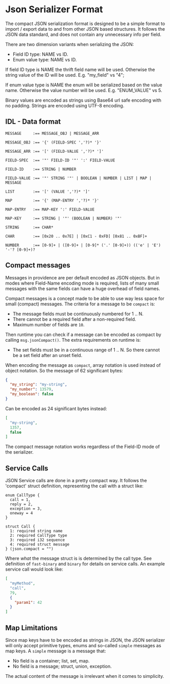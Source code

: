 Json Serializer Format
======================

The compact JSON serialization format is designed to be a simple format to
import / export data to and from other JSON based structures. It follows the
JSON data standard, and does not contain any unnecessary info per field.

There are two dimension variants when serializing the JSON:

- Field ID type:   NAME vs ID.
- Enum value type: NAME vs ID.

If field ID type is NAME the thrift field name will be used. Otherwise the
string value of the ID will be used. E.g. "my_field" vs "4";

If enum value type is NAME the enum will be serialized based on the value name.
Otherwise the value number will be used. E.g. "ENUM_VALUE" vs 5.

Binary values are encoded as strings using Base64 url safe encoding with no
padding. Strings are encoded using UTF-8 encoding.

## IDL - Data format

```
MESSAGE     :== MESSAGE_OBJ | MESSAGE_ARR

MESSAGE_OBJ :== '{' (FIELD-SPEC ','?)* '}'

MESSAGE_ARR :== '[' (FIELD-VALUE ','?)* ']'

FIELD-SPEC  :== '"' FIELD-ID '"' ':' FIELD-VALUE

FIELD-ID    :== STRING | NUMBER

FIELD-VALUE :== '"' STRING '"' | BOOLEAN | NUMBER | LIST | MAP | MESSAGE

LIST        :== '[' (VALUE ','?)* ']'

MAP         :== '{' (MAP-ENTRY ','?)* '}'

MAP-ENTRY   :== MAP-KEY ':' FIELD-VALUE

MAP-KEY     :== STRING | '"' (BOOLEAN | NUMBER) '"'

STRING      :== CHAR*

CHAR        :== [0x20 .. 0x7E] | [0xC1 - 0xFD] [0x81 .. 0xBF]+

NUMBER      :== [0-9]+ | ([0-9]+ | [0-9]* ('.' [0-9]+)) (('e' | 'E') '-'? [0-9]+)?
```

## Compact messages

Messages in providence are per default encoded as JSON objects. But in modes
where Field-Name encoding mode is required, lists of many small messages with
the same fields can have a huge overhead of field names.

Compact messages is a concept made to be able to use way less space for small
(compact) messages. The criteria for a message to be `compact` is:

* The message fields must be continuously numbered for 1 .. N.
* There cannot be a required field after a non-required field.
* Maximum number of fields are `10`.

Then runtime you can check if a message can be encoded as compact by calling
`msg.jsonCompact()`. The extra requirements on runtime is:

* The set fields must be in a continuous range of 1 .. N. So there cannot be a
  set field after an unset field.
  
When encoding the message as `compact`, array notation is used instead of
object notation. So the message of 62 significant bytes:

```json
{
  "my_string": "my-string",
  "my_number": 13579,
  "my_boolean": false
}
```

Can be encoded as 24 significant bytes instead:

```json
[
  "my-string",
  1357,
  false
]
```

The compact message notation works regardless of the Field-ID mode of the
serializer.

## Service Calls

JSON Service calls are done in a pretty compact way. It follows the 'compact'
struct definition, representing the call with a struct like:

```thrift
enum CallType {
  call = 1,
  reply = 2,
  exception = 3,
  oneway = 4
}

struct Call {
  1: required string name
  2: required CallType type
  3: required i32 sequence
  4: required struct message
} (json.compact = "")
```

Where *what* the message struct is is determined by the call type. See definition
of `fast-binary` and `binary` for details on service calls. An example service
call would look like:

```json
[
  "myMethod",
  "call",
  79,
  {
    "param1": 42
  }
]
```

## Map Limitations

Since map keys have to be encoded as strings in JSON, the JSON serializer
will only accept primitive types, enums and so-called `simple` messages
as map keys. A `simple` message is a message that:

* No field is a container; list, set, map.
* No field is a message; struct, union, exception.

The actual content of the message is irrelevant when it comes to simplicity.
